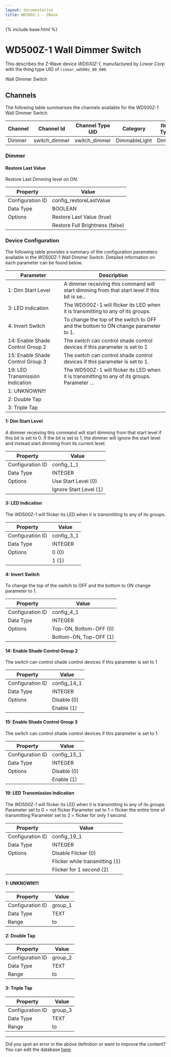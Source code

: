 ```yaml
---
layout: documentation
title: WD500Z-1 - ZWave
---
```


{% include base.html %}

# WD500Z-1 Wall Dimmer Switch

This describes the Z-Wave device *WD500Z-1*, manufactured by *Linear Corp* with the thing type UID of ```linear_wd500z_00_000```. 

Wall Dimmer Switch


## Channels
The following table summarises the channels available for the WD500Z-1 Wall Dimmer Switch.

| Channel | Channel Id | Channel Type UID | Category | Item Type |
|---------|------------|------------------|----------|-----------|
| Dimmer | switch_dimmer | switch_dimmer | DimmableLight | Dimmer |


### Dimmer

#### Restore Last Value

Restore Last Dimming level on ON.


| Property         | Value    |
|------------------|----------|
| Configuration ID | config_restoreLastValue |
| Data Type        | BOOLEAN || Default Value | true |
| Options | Restore Last Value (true) |
|  | Restore Full Brightness (false) |


### Device Configuration
The following table provides a summary of the configuration parameters available in the WD500Z-1 Wall Dimmer Switch.
Detailed information on each parameter can be found below.

| Parameter   | Description |
|-------------|-------------|
| 1: Dim Start Level | A dimmer receiving this command will start dimming from that start level if this bit is se... |
| 3: LED Indication | The WD500Z-1 will flicker its LED when it is transmitting to any of its groups. |
| 4: Invert Switch | To change the top of the switch to OFF and the bottom to ON change parameter to 1. |
| 14: Enable Shade Control Group 2 | The switch can control shade control devices if this parameter is set to 1 |
| 15: Enable Shade Control Group 3 | The switch can control shade control devices if this parameter is set to 1. |
| 19: LED Transmission Indication | The WD500Z-1 will flicker its LED when it is transmitting to any of its groups. Parameter ... |
| 1: UNKNOWN!!! |  |
| 2: Double Tap |  |
| 3: Triple Tap |  |


#### 1: Dim Start Level

A dimmer receiving this command will start dimming from that start level if this bit is set to 0. If the bit is set to 1, the dimmer will ignore the start level and instead start dimming from its current level.


| Property         | Value    |
|------------------|----------|
| Configuration ID | config_1_1 |
| Data Type        | INTEGER || Default Value | 1 |
| Options | Use Start Level (0) |
|  | Ignore Start Level (1) |


#### 3: LED Indication

The WD500Z-1 will flicker its LED when it is transmitting to any of its groups.


| Property         | Value    |
|------------------|----------|
| Configuration ID | config_3_1 |
| Data Type        | INTEGER || Default Value | 0 |
| Options | 0 (0) |
|  | 1 (1) |


#### 4: Invert Switch

To change the top of the switch to OFF and the bottom to ON change parameter to 1.


| Property         | Value    |
|------------------|----------|
| Configuration ID | config_4_1 |
| Data Type        | INTEGER || Default Value | 0 |
| Options | Top-ON, Bottom-OFF (0) |
|  | Bottom-ON, Top-OFF (1) |


#### 14: Enable Shade Control Group 2

The switch can control shade control devices if this parameter is set to 1


| Property         | Value    |
|------------------|----------|
| Configuration ID | config_14_1 |
| Data Type        | INTEGER || Default Value | 0 |
| Options | Disable (0) |
|  | Enable (1) |


#### 15: Enable Shade Control Group 3

The switch can control shade control devices if this parameter is set to 1.


| Property         | Value    |
|------------------|----------|
| Configuration ID | config_15_1 |
| Data Type        | INTEGER || Default Value | 0 |
| Options | Disable (0) |
|  | Enable (1) |


#### 19: LED Transmission Indication

The WD500Z-1 will flicker its LED when it is transmitting to any of its groups. Parameter set to 0 = not flicker Parameter set to 1 = flicker the entire time of transmitting Parameter set to 2 = flicker for only 1 second.


| Property         | Value    |
|------------------|----------|
| Configuration ID | config_19_1 |
| Data Type        | INTEGER || Default Value | 2 |
| Options | Disable Flicker (0) |
|  | Flicker while transmitting (1) |
|  | Flicker for 1 second (2) |


#### 1: UNKNOWN!!!


| Property         | Value    |
|------------------|----------|
| Configuration ID | group_1 |
| Data Type        | TEXT |
| Range |  to  |


#### 2: Double Tap


| Property         | Value    |
|------------------|----------|
| Configuration ID | group_2 |
| Data Type        | TEXT |
| Range |  to  |


#### 3: Triple Tap


| Property         | Value    |
|------------------|----------|
| Configuration ID | group_3 |
| Data Type        | TEXT |
| Range |  to  |


---

Did you spot an error in the above definition or want to improve the content?
You can edit the database [here](http://www.cd-jackson.com/index.php/zwave/zwave-device-database/zwave-device-list/devicesummary/6).
